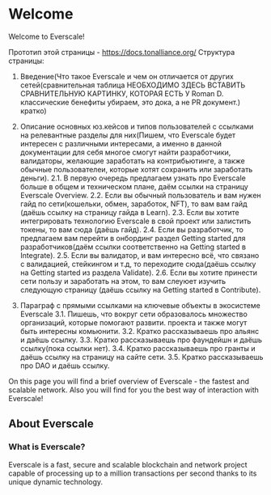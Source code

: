 # Welcome

Welcome to Everscale!

Прототип этой страницы - https://docs.tonalliance.org/ 
Структура страницы:
1. Введение(Что такое Everscale и чем он отличается от других сетей(сравнительная таблица 
НЕОБХОДИМО ЗДЕСЬ ВСТАВИТЬ СРАВНИТЕЛЬНУЮ КАРТИНКУ, КОТОРАЯ ЕСТЬ У Roman D. классические бенефиты убираем, это дока, а не PR документ.) кратко)
2. Описание основных юз.кейсов и типов пользователей с ссылками на релевантные разделы для них(Пишем, что Everscale будет интересен с различными интересами, а именно в данной документации для себя многое смогут найти разработчики, валидаторы, желающие заработать на контрибьютинге, а также обычные пользователеи, которые хотят сохранить или заработать деньги).
2.1. В первую очередь предлагаем узнать про Everscale больше в общем и техническом плане, даём ссылки на страницу Everscale Overview.
2.2. Если вы обычный пользователь и вам нужен гайд по сети(кошельки, обмен, заработок, NFT), то вам вам гайд (даёшь ссылку на страницу гайда в Learn).
2.3. Если вы хотите интегрировать технологию Everscale в свой проект или залистить токены, то вам сюда (даёшь гайд).
2.4. Если вы разработчик, то предлагаем вам перейти в онбординг раздел Getting started для разработчиков(даём ссылки соответственно на Getting started в Integrate).
2.5. Если вы валидатор, и вам интересно всё, что связано с валидацией, стейкингом и т.д, то переходите сюда(даёшь ссылку на Getting started из раздела Validate).
2.6. Если вы хотите принести сети пользу и заработать на этом, то вам слеуюет изучить следующую страницу (даёшь ссылку на Getting started в Contribute).

3. Параграф с прямыми ссылками на ключевые объекты в экосистеме Everscale
3.1. Пишешь, что вокруг сети образовалось множество организаций, которые помогают развити. проекта и также могут быть интересны комьюнити.
3.2. Кратко рассказываешь про альянс и даёшь ссылку.
3.3. Кратко рассказываешь про фаундейшн и даёшь ссылку(пока ссылки нет).
3.4. Кратко рассказываешь про гранты и даёшь ссылку на страницу на сайте сети.
3.5. Кратко рассказываешь про DAO и даёшь ссылку.

On this page you will find a brief overview of Everscale - the fastest and scalable network.
Also you will find for you the best way of interaction with Everscale! 

## About Everscale

### What is Everscale?

Everscale is a fast, secure and scalable blockchain and network project capable of processing up to a million transactions per second thanks to its unique dynamic technology.
